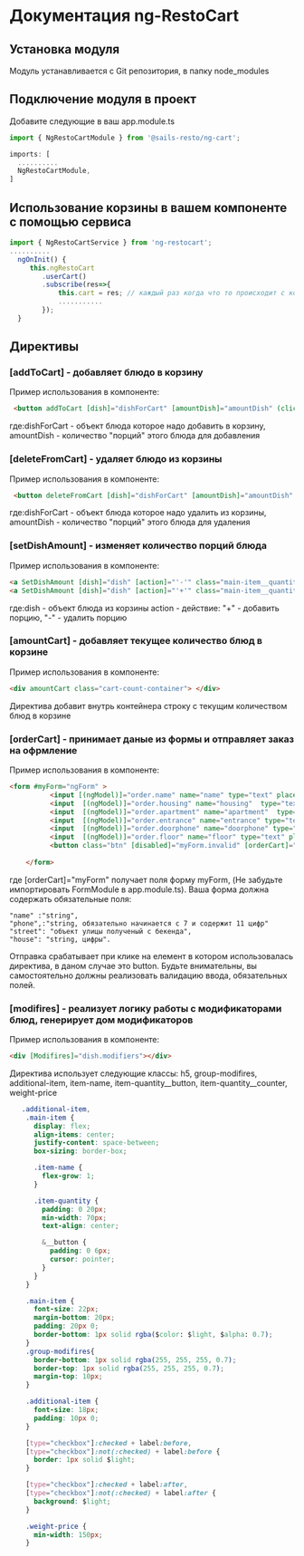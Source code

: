 # Документация ng-RestoCart 
## Установка модуля
Модуль устанавливается с Git репозитория, в папку node_modules
## Подключение модуля в проект
Добавите следующие в ваш app.module.ts

~~~ javascript
import { NgRestoCartModule } from '@sails-resto/ng-cart';
~~~
~~~ javascript
imports: [
  ..........
  NgRestoCartModule,
]
~~~

## Использование корзины в вашем компоненте с помощью сервиса
~~~ javascript
import { NgRestoCartService } from 'ng-restocart';
..........
  ngOnInit() {
     this.ngRestoCart
        .userCart()
        .subscribe(res=>{
            this.cart = res; // каждый раз когда что то происходит с корзиной внутри модуля она будет перезаписана до актуального состояния здесь
            ...........
        });
  }
~~~

## Директивы

### [addToCart] - добавляет блюдо в корзину
Пример использования в компоненте:

~~~ html
 <button addToCart [dish]="dishForCart" [amountDish]="amountDish" (click)="hideModal()"   class="btn btn_confirm">Добавить </button>
~~~
где:dishForCart - объект блюда которое надо добавить в корзину, amountDish - количество "порций" этого блюда для добавления

### [deleteFromCart] - удаляет блюдо из корзины
Пример использования в компоненте:

~~~ html
 <button deleteFromCart [dish]="dishForCart" [amountDish]="amountDish" (click)="hideModal()"   class="btn btn_confirm">Удалить </button>
~~~
где:dishForCart - объект блюда которое надо удалить из корзины, amountDish - количество "порций" этого блюда для удаления

### [setDishAmount] - изменяет количество порций блюда
Пример использования в компоненте:

~~~ html
<a SetDishAmount [dish]="dish" [action]="'-'" class="main-item__quantity-button">&#8722;</a>
<a SetDishAmount [dish]="dish" [action]="'+'" class="main-item__quantity-button">&#x2b;</a>
~~~
где:dish - объект блюда из корзины action - действие: "+" - добавить порцию, "-" - удалить порцию

### [amountCart]  - добавляет текущее количество блюд в корзине
Пример использования в компоненте:

~~~ html
<div amountCart class="cart-count-container"> </div>
~~~
Директива добавит внутрь контейнера строку с текущим количеством блюд в корзине

### [orderCart] - принимает даные из формы и отправляет заказ на офрмление
Пример использования в компоненте:

~~~ html
<form #myForm="ngForm" >
          <input [(ngModel)]="order.name" name="name" type="text" placeholder="Имя *">
          <input  [(ngModel)]="order.housing" name="housing"  type="text" placeholder="Корпус">
          <input  [(ngModel)]="order.apartment" name="apartment"  type="text" placeholder="Квартира">
          <input  [(ngModel)]="order.entrance" name="entrance" type="text" placeholder="Подъезд">
          <input  [(ngModel)]="order.doorphone" name="doorphone" type="text" placeholder="Код Домофона">
          <input  [(ngModel)]="order.floor" name="floor" type="text" placeholder="Этаж">
          <button class="btn" [disabled]="myForm.invalid" [orderCart]="myForm" >оформить заказ</button>
         
    </form>
~~~
где [orderCart]="myForm" получает поля форму myForm, (Не забудьте импортировать FormModule в app.module.ts).
Ваша форма должна содержать обязательные поля: 
~~~
"name" :"string",
"phone",:"string, обязательно начинается с 7 и содержит 11 цифр"
"street": "объект улицы полученый с бекенда",
"house": "string, цифры".
~~~
Отправка срабатывает при клике на елемент в котором использовалась директива, в даном случае это button.
Будьте внимательны, вы самостоятельно должны реализовать валидацию ввода, обязательных полей.


### [modifires]  - реализует логику работы с модификаторами блюд, генерирует дом модификаторов
Пример использования в компоненте:

~~~ html
<div [Modifires]="dish.modifiers"></div>
~~~
Директива использует следующие классы: h5, group-modifires, additional-item, item-name, item-quantity__button, item-quantity__counter, weight-price
~~~ css
   .additional-item,
    .main-item {
      display: flex;
      align-items: center;
      justify-content: space-between;
      box-sizing: border-box;

      .item-name {
        flex-grow: 1;
      }

      .item-quantity {
        padding: 0 20px;
        min-width: 70px;
        text-align: center;

        &__button {
          padding: 0 6px;
          cursor: pointer;
        }
      }
    }

    .main-item {
      font-size: 22px;
      margin-bottom: 20px;
      padding: 20px 0;
      border-bottom: 1px solid rgba($color: $light, $alpha: 0.7);
    }
    .group-modifires{
      border-bottom: 1px solid rgba(255, 255, 255, 0.7);
      border-top: 1px solid rgba(255, 255, 255, 0.7);
      margin-top: 10px;
    }

    .additional-item {
      font-size: 18px;
      padding: 10px 0;
    }

    [type="checkbox"]:checked + label:before,
    [type="checkbox"]:not(:checked) + label:before {
      border: 1px solid $light;
    }

    [type="checkbox"]:checked + label:after,
    [type="checkbox"]:not(:checked) + label:after {
      background: $light;
    }

    .weight-price {
      min-width: 150px;
    }
~~~





